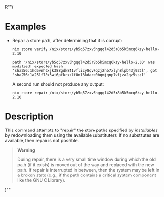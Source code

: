 R""(

# Examples

* Repair a store path, after determining that it is corrupt:

  ```console
  nix store verify /nix/store/yb5q57zxv6hgqql42d5r8b5k5mcq6kay-hello-2.10
  ```

      path '/nix/store/yb5q57zxv6hgqql42d5r8b5k5mcq6kay-hello-2.10' was
      modified! expected hash
      'sha256:1hd5vnh6xjk388gdk841vflicy8qv7qzj2hb7xlyh8lpb43j921l', got
      'sha256:1a25lf78x5wi6pfkrxalf0n13kdaca0bqmjqnp7wfjza2qz5ssgl'

  A second run should not produce any output:

  ```console
  nix store repair /nix/store/yb5q57zxv6hgqql42d5r8b5k5mcq6kay-hello-2.10
  ```

# Description

This command attempts to "repair" the store paths specified by
*installables* by redownloading them using the available
substituters. If no substitutes are available, then repair is not
possible.

> **Warning**
>
> During repair, there is a very small time window during which the old
> path (if it exists) is moved out of the way and replaced with the new
> path. If repair is interrupted in between, then the system may be left
> in a broken state (e.g., if the path contains a critical system
> component like the GNU C Library).

)""
